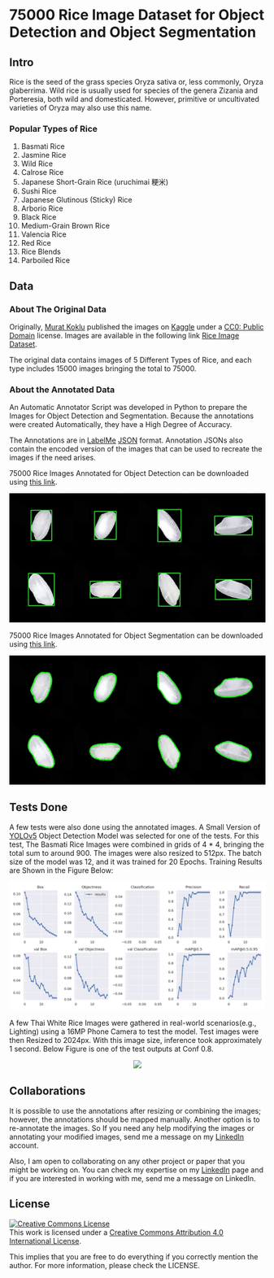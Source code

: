 # 75000 Rice Image Dataset for Object Detection and Object Segmentation

## Intro
Rice is the seed of the grass species Oryza sativa or, less commonly, Oryza glaberrima. Wild rice is usually used for species of the genera Zizania and Porteresia, both wild and domesticated. However, primitive or uncultivated varieties of Oryza may also use this name.

### Popular Types of Rice
1. Basmati Rice
2. Jasmine Rice
3. Wild Rice
4. Calrose Rice
5. Japanese Short-Grain Rice (uruchimai 粳米)
6. Sushi Rice
7. Japanese Glutinous (Sticky) Rice
8. Arborio Rice 
9. Black Rice
10. Medium-Grain Brown Rice
11. Valencia Rice
12. Red Rice
13. Rice Blends
14. Parboiled Rice

## Data
### About The Original Data
Originally, [Murat Koklu](https://www.kaggle.com/muratkokludataset) published the images on [Kaggle](https://www.kaggle.com/) under a [CC0: Public Domain](https://creativecommons.org/publicdomain/zero/1.0/) license. Images are available in the following link [Rice Image Dataset](https://www.kaggle.com/datasets/muratkokludataset/rice-image-dataset).

The original data contains images of 5 Different Types of Rice, and each type includes 15000 images bringing the total to 75000. 

### About the Annotated Data
An Automatic Annotator Script was developed in Python to prepare the Images for Object Detection and Segmentation. Because the annotations were created Automatically, they have a High Degree of Accuracy.

The Annotations are in [LabelMe](https://github.com/wkentaro/labelme) [JSON](https://www.json.org/json-en.html) format. Annotation JSONs also contain the encoded version of the images that can be used to recreate the images if the need arises. 

75000 Rice Images Annotated for Object Detection can be downloaded using [this link](https://www.kaggle.com/datasets/alikhalilit98/rice-image-dataset-for-object-detection).

<div align="center">
  <img src="readme_assets/dataset-cover-od.jpg"/>
</div>

75000 Rice Images Annotated for Object Segmentation can be downloaded using [this link](https://www.kaggle.com/datasets/alikhalilit98/rice-image-dataset-for-object-segmentation).

<div align="center">
  <img src="readme_assets/dataset-cover-seg.jpg"/>
</div>

## Tests Done
A few tests were also done using the annotated images. A Small Version of [YOLOv5](https://github.com/ultralytics/yolov5) Object Detection Model was selected for one of the tests. For this test, The Basmati Rice Images were combined in grids of 4 * 4, bringing the total sum to around 900. The images were also resized to 512px.
The batch size of the model was 12, and it was trained for 20 Epochs. Training Results are Shown in the Figure Below:

<div align="center">
  <img src="readme_assets/index.png"/>
</div>

A few Thai White Rice Images were gathered in real-world scenarios(e.g., Lighting) using a 16MP Phone Camera to test the model. Test images were then Resized to 2024px. With this image size, inference took approximately 1 second.
Below Figure is one of the test outputs at Conf 0.8.

<div align="center">
  <img src="readme_assets/test_output.jpg"/>
</div>

## Collaborations
It is possible to use the annotations after resizing or combining the images; however, the annotations should be mapped manually. Another option is to re-annotate the images. So If you need any help modifying the images or annotating your modified images, send me a message on my [LinkedIn](https://www.linkedin.com/in/ali-khalili-790b10146/) account. 

Also, I am open to collaborating on any other project or paper that you might be working on. You can check my expertise on my [LinkedIn](https://www.linkedin.com/in/ali-khalili-790b10146/) page and if you are interested in working with me, send me a message on LinkedIn. 

## License
<a rel="license" href="http://creativecommons.org/licenses/by/4.0/"><img alt="Creative Commons License" style="border-width:0" src="https://i.creativecommons.org/l/by/4.0/88x31.png" /></a><br />This work is licensed under a <a rel="license" href="http://creativecommons.org/licenses/by/4.0/">Creative Commons Attribution 4.0 International License</a>.

This implies that you are free to do everything if you correctly mention the author. For more information, please check the LICENSE.
